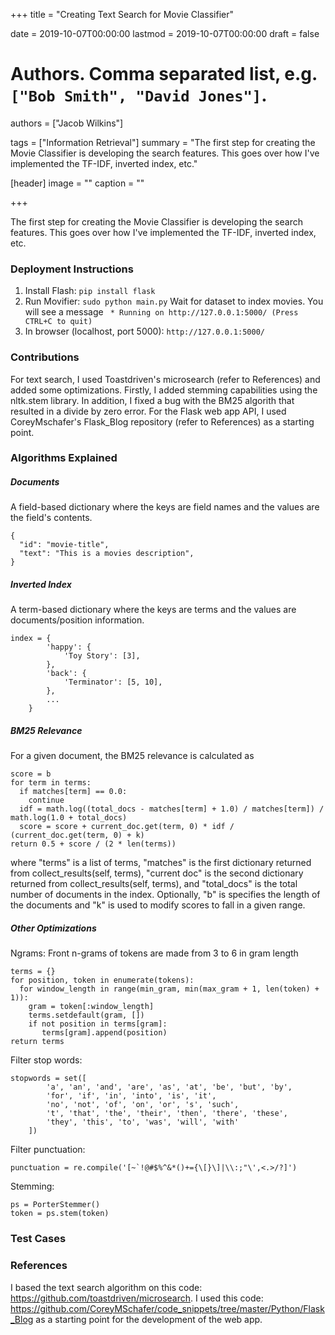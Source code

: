 +++
title = "Creating Text Search for Movie Classifier"

date = 2019-10-07T00:00:00
lastmod = 2019-10-07T00:00:00
draft = false

# Authors. Comma separated list, e.g. `["Bob Smith", "David Jones"]`.
authors = ["Jacob Wilkins"]

tags = ["Information Retrieval"]
summary = "The first step for creating the Movie Classifier is developing the search features. This goes over how I've implemented the TF-IDF, inverted index, etc."

[header]
image = ""
caption = ""

+++

The first step for creating the Movie Classifier is developing the search features. This goes over how I've implemented the TF-IDF, inverted index, etc.

### Deployment Instructions
1. Install Flash:
```pip install flask```
2. Run Movifier:
```sudo python main.py```
   Wait for dataset to index movies. You will see a message ``` * Running on http://127.0.0.1:5000/ (Press CTRL+C to quit)```
3. In browser (localhost, port 5000):
```http://127.0.0.1:5000/```

### Contributions
For text search, I used Toastdriven's microsearch (refer to References) and added some optimizations. Firstly, I added stemming capabilities using the nltk.stem library. In addition, I fixed a bug with the BM25 algorith that resulted in a divide by zero error.
For the Flask web app API, I used CoreyMschafer's Flask_Blog repository (refer to References) as a starting point.

### Algorithms Explained
##### Documents
A field-based dictionary where the keys are field names and the values are the field's contents.
```
{
  "id": "movie-title",
  "text": "This is a movies description",
}
```
##### Inverted Index
A term-based dictionary where the keys are terms and the values are documents/position information.
```
index = {
        'happy': {
            'Toy Story': [3],
        },
        'back': {
            'Terminator': [5, 10],
        },
        ...
    }
```
##### BM25 Relevance
For a given document, the BM25 relevance is calculated as
```
score = b
for term in terms:
  if matches[term] == 0.0:
    continue
  idf = math.log((total_docs - matches[term] + 1.0) / matches[term]) / math.log(1.0 + total_docs)
  score = score + current_doc.get(term, 0) * idf / (current_doc.get(term, 0) + k)
return 0.5 + score / (2 * len(terms))
```
where "terms" is a list of terms, "matches" is the first dictionary returned from collect_results(self, terms), "current doc" is the second dictionary returned from collect_results(self, terms), and "total_docs" is the total number of documents in the index. Optionally, "b" is specifies the length of the documents and "k" is used to modify scores to fall in a given range.
##### Other Optimizations
Ngrams:
Front n-grams of tokens are made from 3 to 6 in gram length
```
terms = {}
for position, token in enumerate(tokens):
  for window_length in range(min_gram, min(max_gram + 1, len(token) + 1)):
    gram = token[:window_length]
    terms.setdefault(gram, [])
    if not position in terms[gram]:
       terms[gram].append(position)
return terms
```
Filter stop words:
```
stopwords = set([
        'a', 'an', 'and', 'are', 'as', 'at', 'be', 'but', 'by',
        'for', 'if', 'in', 'into', 'is', 'it',
        'no', 'not', 'of', 'on', 'or', 's', 'such',
        't', 'that', 'the', 'their', 'then', 'there', 'these',
        'they', 'this', 'to', 'was', 'will', 'with'
    ])
```
Filter punctuation:
```
punctuation = re.compile('[~`!@#$%^&*()+={\[}\]|\\:;"\',<.>/?]')
```
Stemming:
```
ps = PorterStemmer()
token = ps.stem(token)
```
### Test Cases

### References
I based the text search algorithm on this code: https://github.com/toastdriven/microsearch. 
I used this code: https://github.com/CoreyMSchafer/code_snippets/tree/master/Python/Flask_Blog as a starting point for the development of the web app.
